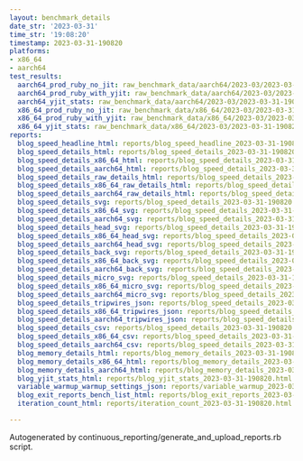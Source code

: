 ```yaml
---
layout: benchmark_details
date_str: '2023-03-31'
time_str: '19:08:20'
timestamp: 2023-03-31-190820
platforms:
- x86_64
- aarch64
test_results:
  aarch64_prod_ruby_no_jit: raw_benchmark_data/aarch64/2023-03/2023-03-31-190820_basic_benchmark_aarch64_prod_ruby_no_jit.json
  aarch64_prod_ruby_with_yjit: raw_benchmark_data/aarch64/2023-03/2023-03-31-190820_basic_benchmark_aarch64_prod_ruby_with_yjit.json
  aarch64_yjit_stats: raw_benchmark_data/aarch64/2023-03/2023-03-31-190820_basic_benchmark_aarch64_yjit_stats.json
  x86_64_prod_ruby_no_jit: raw_benchmark_data/x86_64/2023-03/2023-03-31-190820_basic_benchmark_x86_64_prod_ruby_no_jit.json
  x86_64_prod_ruby_with_yjit: raw_benchmark_data/x86_64/2023-03/2023-03-31-190820_basic_benchmark_x86_64_prod_ruby_with_yjit.json
  x86_64_yjit_stats: raw_benchmark_data/x86_64/2023-03/2023-03-31-190820_basic_benchmark_x86_64_yjit_stats.json
reports:
  blog_speed_headline_html: reports/blog_speed_headline_2023-03-31-190820.html
  blog_speed_details_html: reports/blog_speed_details_2023-03-31-190820.html
  blog_speed_details_x86_64_html: reports/blog_speed_details_2023-03-31-190820.x86_64.html
  blog_speed_details_aarch64_html: reports/blog_speed_details_2023-03-31-190820.aarch64.html
  blog_speed_details_raw_details_html: reports/blog_speed_details_2023-03-31-190820.raw_details.html
  blog_speed_details_x86_64_raw_details_html: reports/blog_speed_details_2023-03-31-190820.x86_64.raw_details.html
  blog_speed_details_aarch64_raw_details_html: reports/blog_speed_details_2023-03-31-190820.aarch64.raw_details.html
  blog_speed_details_svg: reports/blog_speed_details_2023-03-31-190820.svg
  blog_speed_details_x86_64_svg: reports/blog_speed_details_2023-03-31-190820.x86_64.svg
  blog_speed_details_aarch64_svg: reports/blog_speed_details_2023-03-31-190820.aarch64.svg
  blog_speed_details_head_svg: reports/blog_speed_details_2023-03-31-190820.head.svg
  blog_speed_details_x86_64_head_svg: reports/blog_speed_details_2023-03-31-190820.x86_64.head.svg
  blog_speed_details_aarch64_head_svg: reports/blog_speed_details_2023-03-31-190820.aarch64.head.svg
  blog_speed_details_back_svg: reports/blog_speed_details_2023-03-31-190820.back.svg
  blog_speed_details_x86_64_back_svg: reports/blog_speed_details_2023-03-31-190820.x86_64.back.svg
  blog_speed_details_aarch64_back_svg: reports/blog_speed_details_2023-03-31-190820.aarch64.back.svg
  blog_speed_details_micro_svg: reports/blog_speed_details_2023-03-31-190820.micro.svg
  blog_speed_details_x86_64_micro_svg: reports/blog_speed_details_2023-03-31-190820.x86_64.micro.svg
  blog_speed_details_aarch64_micro_svg: reports/blog_speed_details_2023-03-31-190820.aarch64.micro.svg
  blog_speed_details_tripwires_json: reports/blog_speed_details_2023-03-31-190820.tripwires.json
  blog_speed_details_x86_64_tripwires_json: reports/blog_speed_details_2023-03-31-190820.x86_64.tripwires.json
  blog_speed_details_aarch64_tripwires_json: reports/blog_speed_details_2023-03-31-190820.aarch64.tripwires.json
  blog_speed_details_csv: reports/blog_speed_details_2023-03-31-190820.csv
  blog_speed_details_x86_64_csv: reports/blog_speed_details_2023-03-31-190820.x86_64.csv
  blog_speed_details_aarch64_csv: reports/blog_speed_details_2023-03-31-190820.aarch64.csv
  blog_memory_details_html: reports/blog_memory_details_2023-03-31-190820.html
  blog_memory_details_x86_64_html: reports/blog_memory_details_2023-03-31-190820.x86_64.html
  blog_memory_details_aarch64_html: reports/blog_memory_details_2023-03-31-190820.aarch64.html
  blog_yjit_stats_html: reports/blog_yjit_stats_2023-03-31-190820.html
  variable_warmup_warmup_settings_json: reports/variable_warmup_2023-03-31-190820.warmup_settings.json
  blog_exit_reports_bench_list_html: reports/blog_exit_reports_2023-03-31-190820.bench_list.html
  iteration_count_html: reports/iteration_count_2023-03-31-190820.html

---
```

Autogenerated by continuous_reporting/generate_and_upload_reports.rb script.
